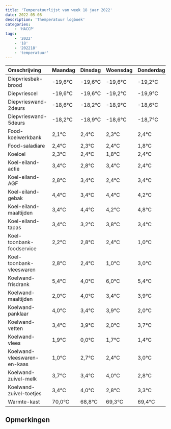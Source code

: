 ```yaml
---
title: 'Temperatuurlijst van week 18 jaar 2022'
date: 2022-05-08
description: 'Themperatuur logboek'
categories:
    - 'HACCP'
tags:
    - '2022'
    - '18'
    - '202218'
    - 'temperatuur'
---
```

|Omschrijving|Maandag|Dinsdag|Woensdag|Donderdag|Vrijdag|Zaterdag|Zondag|
|:---|:---|:---|:---|:---|:---|:---|:---|
|Diepvriesbak-brood|-19,6°C|-19,6°C|-19,6°C|-19,2°C|-19,9°C|-19,6°C|-19,7°C|
|Diepvriescel|-19,6°C|-19,6°C|-19,2°C|-19,9°C|-19,6°C|-19,7°C|-19,6°C|
|Diepvrieswand-2deurs|-18,6°C|-18,2°C|-18,9°C|-18,6°C|-18,7°C|-18,6°C|-19,2°C|
|Diepvrieswand-5deurs|-18,2°C|-18,9°C|-18,6°C|-18,7°C|-18,6°C|-19,2°C|-18,6°C|
|Food-koelwerkbank|2,1°C|2,4°C|2,3°C|2,4°C|1,8°C|2,4°C|1,4°C|
|Food-saladiare|2,4°C|2,3°C|2,4°C|1,8°C|2,4°C|1,4°C|2,4°C|
|Koelcel|2,3°C|2,4°C|1,8°C|2,4°C|1,4°C|2,4°C|2,2°C|
|Koel-eiland-actie|3,4°C|2,8°C|3,4°C|2,4°C|3,4°C|3,2°C|3,8°C|
|Koel-eiland-AGF|2,8°C|3,4°C|2,4°C|3,4°C|3,2°C|3,8°C|3,4°C|
|Koel-eiland-gebak|4,4°C|3,4°C|4,4°C|4,2°C|4,8°C|4,4°C|3,0°C|
|Koel-eiland-maaltijden|3,4°C|4,4°C|4,2°C|4,8°C|4,4°C|3,0°C|5,0°C|
|Koel-eiland-tapas|3,4°C|3,2°C|3,8°C|3,4°C|2,0°C|4,0°C|3,4°C|
|Koel-toonbank-foodservice|2,2°C|2,8°C|2,4°C|1,0°C|3,0°C|2,4°C|2,9°C|
|Koel-toonbank-vleeswaren|2,8°C|2,4°C|1,0°C|3,0°C|2,4°C|2,9°C|1,0°C|
|Koelwand-frisdrank|5,4°C|4,0°C|6,0°C|5,4°C|5,9°C|4,0°C|5,7°C|
|Koelwand-maaltijden|2,0°C|4,0°C|3,4°C|3,9°C|2,0°C|3,7°C|3,4°C|
|Koelwand-panklaar|4,0°C|3,4°C|3,9°C|2,0°C|3,7°C|3,4°C|4,0°C|
|Koelwand-vetten|3,4°C|3,9°C|2,0°C|3,7°C|3,4°C|4,0°C|2,8°C|
|Koelwand-vlees|1,9°C|0,0°C|1,7°C|1,4°C|2,0°C|0,8°C|1,3°C|
|Koelwand-vleeswaren-en-kaas|1,0°C|2,7°C|2,4°C|3,0°C|1,8°C|2,3°C|2,4°C|
|Koelwand-zuivel-melk|3,7°C|3,4°C|4,0°C|2,8°C|3,3°C|3,4°C|3,1°C|
|Koelwand-zuivel-toetjes|3,4°C|4,0°C|2,8°C|3,3°C|3,4°C|3,1°C|2,4°C|
|Warmte-kast|70,0°C|68,8°C|69,3°C|69,4°C|69,1°C|68,4°C|69,4°C|

## Opmerkingen


